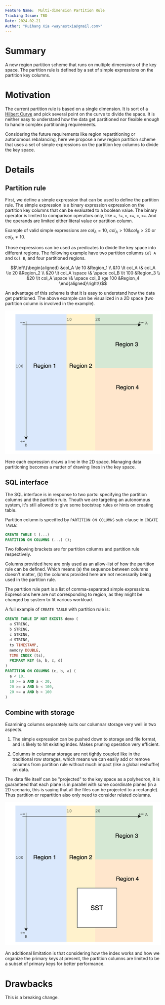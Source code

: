 ```yaml
---
Feature Name:  Multi-dimension Partition Rule
Tracking Issue: TBD
Date: 2024-02-21
Author: "Ruihang Xia <waynestxia@gmail.com>"
---
```


# Summary

A new region partition scheme that runs on multiple dimensions of the key space. The partition rule is defined by a set of simple expressions on the partition key columns.

# Motivation

The current partition rule is based on a single dimension. It is sort of a [Hilbert Curve](https://en.wikipedia.org/wiki/Hilbert_curve) and pick several point on the curve to divide the space. It is neither easy to understand how the data get partitioned nor flexible enough to handle complex partitioning requirements.

Considering the future requirements like region repartitioning or autonomous rebalancing, here we propose a new region partition scheme that uses a set of simple expressions on the partition key columns to divide the key space.

# Details

## Partition rule

First, we define a simple expression that can be used to define the partition rule. The simple expression is a binary expression expression on the partition key columns that can be evaluated to a boolean value. The binary operator is limited to comparison operators only, like `=`, `!=`, `>`, `>=`, `<`, `<=`. And the operands are limited either literal value or partition column.

Example of valid simple expressions are $`col_A = 10`$, $`col_A \gt 10 \& col_B \gt 20`$ or $`col_A \ne 10`$.

Those expressions can be used as predicates to divide the key space into different regions. The following example have two partition columns `Col A` and `Col B`, and four partitioned regions.

```math
\left\{\begin{aligned}
 
&col_A \le 10 &Region_1 \\
&10 \lt col_A \& col_A \le 20 &Region_2 \\
&20 \lt col_A \space \& \space col_B \lt 100 &Region_3 \\
&20 \lt col_A \space \& \space col_B \ge 100 &Region_4

\end{aligned}\right\}
```

An advantage of this scheme is that it is easy to understand how the data get partitioned. The above example can be visualized in a 2D space (two partition column is involved in the example).

![example](2d-example.png)

Here each expression draws a line in the 2D space. Managing data partitioning becomes a matter of drawing lines in the key space.

## SQL interface

The SQL interface is in response to two parts: specifying the partition columns and the partition rule. Thouth we are targeting an autonomous system, it's still allowed to give some bootstrap rules or hints on creating table.

Partition column is specified by `PARTITION ON COLUMNS` sub-clause in `CREATE TABLE`:

```sql
CREATE TABLE t (...)
PARTITION ON COLUMNS (...) ();
```

Two following brackets are for partition columns and partition rule respectively.

Columns provided here are only used as an allow-list of how the partition rule can be defined. Which means (a) the sequence between columns doesn't matter, (b) the columns provided here are not necessarily being used in the partition rule.

The partition rule part is a list of comma-separated simple expressions. Expressions here are not corresponding to region, as they might be changed by system to fit various workload.

A full example of `CREATE TABLE` with partition rule is:

```sql
CREATE TABLE IF NOT EXISTS demo (
  a STRING,
  b STRING,
  c STRING,
  d STRING,
  ts TIMESTAMP,
  memory DOUBLE,
  TIME INDEX (ts),
  PRIMARY KEY (a, b, c, d)
)
PARTITION ON COLUMNS (c, b, a) (
  a < 10,
  10 >= a AND a < 20,
  20 >= a AND b < 100,
  20 >= a AND b > 100
)
```

## Combine with storage

Examining columns separately suits our columnar storage very well in two aspects.

1. The simple expression can be pushed down to storage and file format, and is likely to hit existing index. Makes pruning operation very efficient.

2. Columns in columnar storage are not tightly coupled like in the traditional row storages, which means we can easily add or remove columns from partition rule without much impact (like a global reshuffle) on data.

The data file itself can be "projected" to the key space as a polyhedron, it is guaranteed that each plane is in parallel with some coordinate planes (in a 2D scenario, this is saying that all the files can be projected to a rectangle). Thus partition or repartition also only need to consider related columns.

![sst-project](sst-project.png)

An additional limitation is that considering how the index works and how we organize the primary keys at present, the partition columns are limited to be a subset of primary keys for better performance.

# Drawbacks

This is a breaking change.
